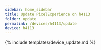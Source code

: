 ```yaml
---
sidebar: home_sidebar
title: Update PixelExperience on h4113
folder: update
permalink: /devices/h4113/update
device: h4113
---
```

{% include templates/device_update.md %}
